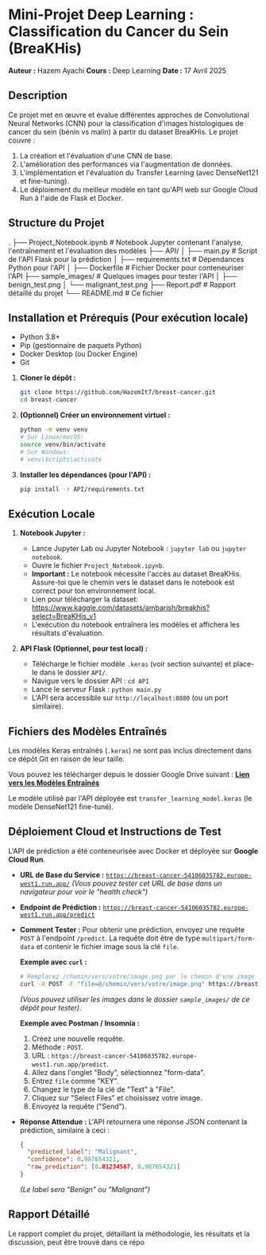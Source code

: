 # Mini-Projet Deep Learning : Classification du Cancer du Sein (BreaKHis)

**Auteur :** Hazem Ayachi
**Cours :** Deep Learning
**Date :** 17 Avril 2025

## Description

Ce projet met en œuvre et évalue différentes approches de Convolutional Neural Networks (CNN) pour la classification d'images histologiques de cancer du sein (bénin vs malin) à partir du dataset BreaKHis. Le projet couvre :
1.  La création et l'évaluation d'une CNN de base.
2.  L'amélioration des performances via l'augmentation de données.
3.  L'implémentation et l'évaluation du Transfer Learning (avec DenseNet121 et fine-tuning).
4.  Le déploiement du meilleur modèle en tant qu'API web sur Google Cloud Run à l'aide de Flask et Docker.

## Structure du Projet
.
├── Project_Notebook.ipynb     # Notebook Jupyter contenant l'analyse, l'entraînement et l'évaluation des modèles
├── API/
│   ├── main.py                # Script de l'API Flask pour la prédiction
│   ├── requirements.txt       # Dépendances Python pour l'API
│   ├── Dockerfile             # Fichier Docker pour conteneuriser l'API
├── sample_images/             # Quelques images pour tester l'API
│   ├── benign_test.png
│   └── malignant_test.png
├── Report.pdf                 # Rapport détaillé du projet
└── README.md                  # Ce fichier

## Installation et Prérequis (Pour exécution locale)

* Python 3.8+
* Pip (gestionnaire de paquets Python)
* Docker Desktop (ou Docker Engine)
* Git

1.  **Cloner le dépôt :**
    ```bash
    git clone https://github.com/HazemIt7/breast-cancer.git
    cd breast-cancer
    ```

2.  **(Optionnel) Créer un environnement virtuel :**
    ```bash
    python -m venv venv
    # Sur Linux/macOS:
    source venv/bin/activate
    # Sur Windows:
    # venv\Scripts\activate
    ```

3.  **Installer les dépendances (pour l'API) :**
    ```bash
    pip install -r API/requirements.txt
    ```

## Exécution Locale

1.  **Notebook Jupyter :**
    * Lance Jupyter Lab ou Jupyter Notebook : `jupyter lab` ou `jupyter notebook`.
    * Ouvre le fichier `Project_Notebook.ipynb`.
    * **Important :** Le notebook nécessite l'accès au dataset BreaKHis. Assure-toi que le chemin vers le dataset dans le notebook est correct pour ton environnement local.
    * Lien pour télécharger la dataset: https://www.kaggle.com/datasets/ambarish/breakhis?select=BreaKHis_v1
    * L'exécution du notebook entraînera les modèles et affichera les résultats d'évaluation.

2.  **API Flask (Optionnel, pour test local) :**
    * Télécharge le fichier modèle `.keras` (voir section suivante) et place-le dans le dossier `API/`.
    * Navigue vers le dossier API : `cd API`
    * Lance le serveur Flask : `python main.py`
    * L'API sera accessible sur `http://localhost:8080` (ou un port similaire).

## Fichiers des Modèles Entraînés

Les modèles Keras entraînés (`.keras`) ne sont pas inclus directement dans ce dépôt Git en raison de leur taille.

Vous pouvez les télécharger depuis le dossier Google Drive suivant :
**[Lien vers les Modèles Entraînés](https://drive.google.com/drive/folders/1ZgiviKsET_5y17htsysXmxX8mDpUyJyJ?usp=sharing)**

Le modèle utilisé par l'API déployée est `transfer_learning_model.keras` (le modèle DenseNet121 fine-tuné).

## Déploiement Cloud et Instructions de Test

L'API de prédiction a été conteneurisée avec Docker et déployée sur **Google Cloud Run**.

* **URL de Base du Service :**
    [`https://breast-cancer-54106035782.europe-west1.run.app/`](https://breast-cancer-54106035782.europe-west1.run.app/)
    *(Vous pouvez tester cet URL de base dans un navigateur pour voir le "health check")*

* **Endpoint de Prédiction :**
    [`https://breast-cancer-54106035782.europe-west1.run.app/predict`](https://breast-cancer-54106035782.europe-west1.run.app/predict)

* **Comment Tester :**
    Pour obtenir une prédiction, envoyez une requête `POST` à l'endpoint `/predict`. La requête doit être de type `multipart/form-data` et contenir le fichier image sous la clé `file`.

    **Exemple avec `curl` :**
    ```bash
    # Remplacez /chemin/vers/votre/image.png par le chemin d'une image locale
    curl -X POST -F "file=@/chemin/vers/votre/image.png" https://breast-cancer-54106035782.europe-west1.run.app/predict
    ```
    *(Vous pouvez utiliser les images dans le dossier `sample_images/` de ce dépôt pour tester).*

    **Exemple avec Postman / Insomnia :**
    1.  Créez une nouvelle requête.
    2.  Méthode : `POST`.
    3.  URL : `https://breast-cancer-54106035782.europe-west1.run.app/predict`.
    4.  Allez dans l'onglet "Body", sélectionnez "form-data".
    5.  Entrez `file` comme "KEY".
    6.  Changez le type de la clé de "Text" à "File".
    7.  Cliquez sur "Select Files" et choisissez votre image.
    8.  Envoyez la requête ("Send").

* **Réponse Attendue :**
    L'API retournera une réponse JSON contenant la prédiction, similaire à ceci :
    ```json
    {
      "predicted_label": "Malignant",
      "confidence": 0.987654321,
      "raw_prediction": [0.01234567, 0.987654321]
    }
    ```
    *(Le label sera "Benign" ou "Malignant")*

## Rapport Détaillé

Le rapport complet du projet, détaillant la méthodologie, les résultats et la discussion, peut être trouvé dans ce répo
